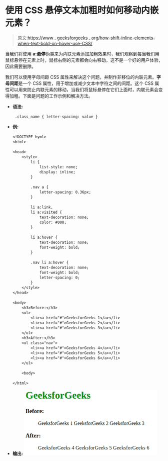 # 使用 CSS 悬停文本加粗时如何移动内嵌元素？

> 原文:[https://www . geeksforgeeks . org/how-shift-inline-elements-when-text-bold-on-hover-use-CSS/](https://www.geeksforgeeks.org/how-to-shift-inline-elements-when-text-bold-on-hover-using-css/)

当我们将使用 **a:悬停**伪类来为内联元素添加加粗效果时，我们观察到每当我们用鼠标悬停在元素上时，鼠标右侧的元素都会向右移动。这不是一个好的用户体验，因此需要删除。

我们可以使用字母间距 CSS 属性来解决这个问题，并制作非移位的内联元素。**字母间距**是一个 CSS 属性，用于增加或减少文本中字符之间的间距。这个 CSS 属性可以用来防止内联元素的移动，当我们将鼠标悬停在它们上面时，内联元素会变得加粗。下面是问题的工作示例和解决方法。

*   **语法:**

    ```
     .class_name { letter-spacing: value }
    ```

*   **例:**

    ```
    <!DOCTYPE hyml>
    <html>

    <head>
        <style>
            li {
                list-style: none;
                display: inline;
            }

            .nav a {
                letter-spacing: 0.36px;
            }

            li a:link,
            li a:visited {
                text-decoration: none;
                color: #000;
            }

            li a:hover {
                text-decoration: none;
                font-weight: bold;
            }

            .nav li a:hover {
                text-decoration: none;
                font-weight: bold;
                letter-spacing: 0;
            }
        </style>
    </head>

    <body>
        <h3>Before:</h3>
        <ul>
            <li><a href="#">GeeksforGeeks 1</a></li>
            <li><a href="#">GeeksforGeeks 2</a></li>
            <li><a href="#">GeeksforGeeks 3</a></li>
        </ul>
        <h3>After:</h3>
        <ul class="nav">
            <li><a href="#">GeeksforGeeks 4</a></li>
            <li><a href="#">GeeksforGeeks 5</a></li>
            <li><a href="#">GeeksforGeeks 6</a></li>
        </ul>

        <body>

    </html>                
    ```

*   **输出:**
    ![](img/41c8994e1fa4ae7d20d2136440c74db4.png)